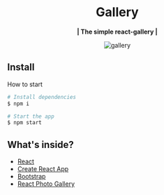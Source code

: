 <h1 align="center">Gallery</h1>

<p align="center"><b>| The simple react-gallery |</b></p>

<p align="center"><img src="https://i.ibb.co/k3H1NBr/gallary-1.png" alt="gallery"/></p>
<h2>Install</h2>

How to start
<br/>

```bash
# Install dependencies
$ npm i

# Start the app
$ npm start
```

<h2>What's inside?</h2>

- [React](https://reactjs.org/)
- [Create React App](https://github.com/facebook/create-react-app)
- [Bootstrap](https://getbootstrap.com/)
- [React Photo Gallery](https://github.com/neptunian/react-photo-gallery)




